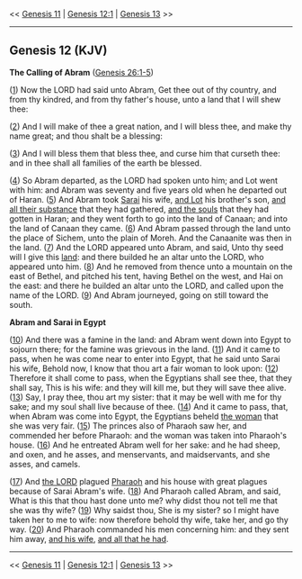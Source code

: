 << [Genesis 11](/genesis/11) | [Genesis 12:1](http://biblehub.com/interlinear/genesis/12-1.htm) | [Genesis 13](/genesis/13) >>

---

## Genesis 12 (KJV)

**The Calling of Abram** ([Genesis 26:1-5](https://www.biblegateway.com/passage/?search=genesis+26%3A1-5&version=KJV))

([1](https://biblehub.com/interlinear/genesis/12-1.htm)) Now the LORD had said unto Abram, Get thee out of thy country, and from thy kindred, and from thy father's house, unto a land that I will shew thee:

([2](https://biblehub.com/interlinear/genesis/12-2.htm)) And I will make of thee a great nation, and I will bless thee, and make thy name great; and thou shalt be a blessing:

([3](https://biblehub.com/interlinear/genesis/12-3.htm)) And I will bless them that bless thee, and curse him that curseth thee: and in thee shall all families of the earth be blessed.

([4](https://biblehub.com/interlinear/genesis/12-4.htm)) So Abram departed, as the LORD had spoken unto him; and Lot went with him: and Abram was seventy and five years old when he departed out of Haran. ([5](https://biblehub.com/interlinear/genesis/12-5.htm)) And Abram took [Sarai](/keys/ATh-ShRI) his wife, [and Lot](/keys/VATh-LVT) his brother's son, [and all their substance](/keys/VATh-KL-RKVShM) that they had gathered, [and the souls](/keys/VATh-HNPSh) that they had gotten in Haran; and they went forth to go into the land of Canaan; and into the land of Canaan they came. ([6](https://biblehub.com/interlinear/genesis/12-6.htm)) And Abram passed through the land unto the place of Sichem, unto the plain of Moreh. And the Canaanite was then in the land. ([7](https://biblehub.com/interlinear/genesis/12-7.htm)) And the LORD appeared unto Abram, and said, Unto thy seed will I give this [land](/keys/ATh-HARTz): and there builded he an altar unto the LORD, who appeared unto him. ([8](https://biblehub.com/interlinear/genesis/12-8.htm)) And he removed from thence unto a mountain on the east of Bethel, and pitched his tent, having Bethel on the west, and Hai on the east: and there he builded an altar unto the LORD, and called upon the name of the LORD. ([9](https://biblehub.com/interlinear/genesis/12-9.htm)) And Abram journeyed, going on still toward the south.

**Abram and Sarai in Egypt**

([10](https://biblehub.com/interlinear/genesis/12-10.htm)) And there was a famine in the land: and Abram went down into Egypt to sojourn there; for the famine was grievous in the land. ([11](https://biblehub.com/interlinear/genesis/12-11.htm)) And it came to pass, when he was come near to enter into Egypt, that he said unto Sarai his wife, Behold now, I know that thou art a fair woman to look upon: ([12](https://biblehub.com/interlinear/genesis/12-12.htm)) Therefore it shall come to pass, when the Egyptians shall see thee, that they shall say, This is his wife: and they will kill me, but they will save thee alive. ([13](https://biblehub.com/interlinear/genesis/12-13.htm)) Say, I pray thee, thou art my sister: that it may be well with me for thy sake; and my soul shall live because of thee. ([14](https://biblehub.com/interlinear/genesis/12-14.htm)) And it came to pass, that, when Abram was come into Egypt, the Egyptians beheld [the woman](/keys/ATh-HAShH) that she was very fair. ([15](https://biblehub.com/interlinear/genesis/12-15.htm)) The princes also of Pharaoh saw her, and commended her before Pharaoh: and the woman was taken into Pharaoh's house. ([16](https://biblehub.com/interlinear/genesis/12-16.htm)) And he entreated Abram well for her sake: and he had sheep, and oxen, and he asses, and menservants, and maidservants, and she asses, and camels.

([17](https://biblehub.com/interlinear/genesis/12-17.htm)) And [the LORD](/keys/IHVH) plagued [Pharaoh](/keys/ATh-PROH) and his house with great plagues because of Sarai Abram's wife. ([18](https://biblehub.com/interlinear/genesis/12-18.htm)) And Pharaoh called Abram, and said, What is this that thou hast done unto me? why didst thou not tell me that she was thy wife? ([19](https://biblehub.com/interlinear/genesis/12-19.htm)) Why saidst thou, She is my sister? so I might have taken her to me to wife: now therefore behold thy wife, take her, and go thy way. ([20](https://biblehub.com/interlinear/genesis/12-20.htm)) And Pharaoh commanded his men concerning him: and they sent him away, [and his wife](/keys/VATh-AShThV), [and all that he had](/keys/VATh-KL-AShR-LV).

---

<< [Genesis 11](/genesis/11) | [Genesis 12:1](http://biblehub.com/interlinear/genesis/12-1.htm) | [Genesis 13](/genesis/13) >>
